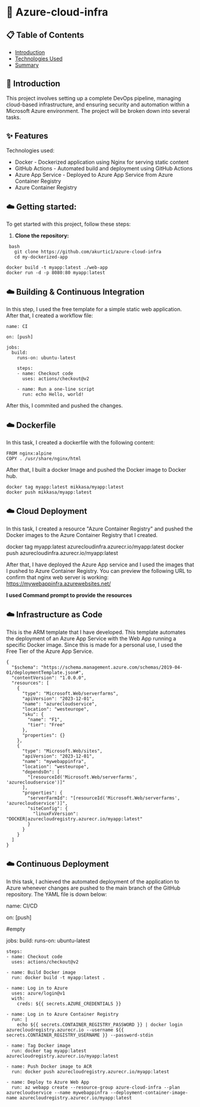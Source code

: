 # 🚀 Azure-cloud-infra

## 📋 Table of Contents

- [Introduction](#introduction)
- [Technologies Used](#features)
- [Summary](#summary)

## 🌟 Introduction

This project involves setting up a complete DevOps pipeline, managing cloud-based infrastructure,
and ensuring security and automation within a Microsoft Azure environment. The project will be broken down into several tasks.

## ✨ Features

Technologies used:

+ Docker - Dockerized application using Nginx for serving static content
+ GitHub Actions - Automated build and deployment using GitHub Actions
+ Azure App Service - Deployed to Azure App Service from Azure Container Registry
+ Azure Container Registry

## ☁️ Getting started:

To get started with this project, follow these steps:

1. **Clone the repository:**
```
 bash
   git clone https://github.com/akurtic1/azure-cloud-infra
   cd my-dockerized-app

docker build -t myapp:latest ./web-app
docker run -d -p 8080:80 myapp:latest
```

## ☁️ Building & Continuous Integration

In this step, I used the free template for a simple static web application.
After that, I created a workflow file:
```
name: CI

on: [push]

jobs:
  build:
    runs-on: ubuntu-latest

    steps:
    - name: Checkout code
      uses: actions/checkout@v2

    - name: Run a one-line script
      run: echo Hello, world!
```
After this, I commited and pushed the changes.

## ☁️ Dockerfile

In this task, I created a dockerfile with the following content:
```
FROM nginx:alpine
COPY . /usr/share/nginx/html
```
After that, I built a docker Image and pushed the Docker image to Docker hub.
```
docker tag myapp:latest mikkasa/myapp:latest
docker push mikkasa/myapp:latest
```
## ☁️ Cloud Deployment

In this task, I created a resource "Azure Container Registry" and pushed the Docker images
to the Azure Container Registry that I created.

docker tag myapp:latest azurecloudinfra.azurecr.io/myapp:latest
docker push azurecloudinfra.azurecr.io/myapp:latest

After that, I have deployed the Azure App service and I used the images that I pushed
to Azure Container Registry.
You can preview the following URL to confirm that nginx web server is working: https://mywebappinfra.azurewebsites.net/

**I used Command prompt to provide the resources**

## ☁️ Infrastructure as Code 

This is the ARM template that I have developed. This template automates the deployment of an Azure App Service
with the Web App running a specific Docker image. Since this is made for a personal use, I used the Free Tier of the Azure App Service.
```
{
  "$schema": "https://schema.management.azure.com/schemas/2019-04-01/deploymentTemplate.json#",
  "contentVersion": "1.0.0.0",
  "resources": [
    {
      "type": "Microsoft.Web/serverfarms",
      "apiVersion": "2023-12-01",
      "name": "azurecloudservice",
      "location": "westeurope",
      "sku": {
        "name": "F1",
        "tier": "Free"
      },
      "properties": {}
    },
    {
      "type": "Microsoft.Web/sites",
      "apiVersion": "2023-12-01",
      "name": "mywebappinfra",
      "location": "westeurope",
      "dependsOn": [
        "[resourceId('Microsoft.Web/serverfarms', 'azurecloudservice')]"
      ],
      "properties": {
        "serverFarmId": "[resourceId('Microsoft.Web/serverfarms', 'azurecloudservice')]",
        "siteConfig": {
          "linuxFxVersion": "DOCKER|azurecloudregistry.azurecr.io/myapp:latest"
        }
      }
    }
  ]
}
```
## ☁️ Continuous Deployment

In this task, I achieved the automated deployment of the application to Azure whenever
changes are pushed to the main branch of the GitHub repository. The YAML file is down below:

name: CI/CD

on: [push]

#empty

jobs:
  build:
    runs-on: ubuntu-latest

    steps:
    - name: Checkout code
      uses: actions/checkout@v2

    - name: Build Docker image
      run: docker build -t myapp:latest .

    - name: Log in to Azure
      uses: azure/login@v1
      with:
        creds: ${{ secrets.AZURE_CREDENTIALS }}

    - name: Log in to Azure Container Registry
      run: |
        echo ${{ secrets.CONTAINER_REGISTRY_PASSWORD }} | docker login azurecloudregistry.azurecr.io --username ${{ secrets.CONTAINER_REGISTRY_USERNAME }} --password-stdin

    - name: Tag Docker image
      run: docker tag myapp:latest azurecloudregistry.azurecr.io/myapp:latest

    - name: Push Docker image to ACR
      run: docker push azurecloudregistry.azurecr.io/myapp:latest

    - name: Deploy to Azure Web App
      run: az webapp create --resource-group azure-cloud-infra --plan azurecloudservice --name mywebappinfra --deployment-container-image-name azurecloudregistry.azurecr.io/myapp:latest

